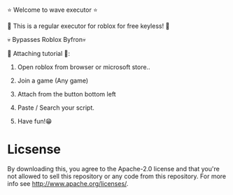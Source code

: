 ⭐ Welcome to wave executor ⭐

🏈 This is a regular executor for roblox for free keyless! 🏈

💀 Bypasses Roblox Byfron💀



🔏 Attaching tutorial 🔏: 

1) Open roblox from browser or microsoft store..
2) Join a game (Any game)
3) Attach from the button bottom left
4) Paste / Search your script.

5) Have fun!😁

 # Licsense
 By downloading this, you agree to the Apache-2.0 license and that you're not allowed to sell this repository or any code from this repository. For more info see http://www.apache.org/licenses/.
